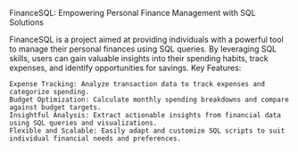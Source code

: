 FinanceSQL: Empowering Personal Finance Management with SQL Solutions

FinanceSQL is a project aimed at providing individuals with a powerful tool to manage their personal finances using SQL queries. By leveraging SQL skills, users can gain valuable insights into their spending habits, track expenses, and identify opportunities for savings.
Key Features:

    Expense Tracking: Analyze transaction data to track expenses and categorize spending.
    Budget Optimization: Calculate monthly spending breakdowns and compare against budget targets.
    Insightful Analysis: Extract actionable insights from financial data using SQL queries and visualizations.
    Flexible and Scalable: Easily adapt and customize SQL scripts to suit individual financial needs and preferences.
